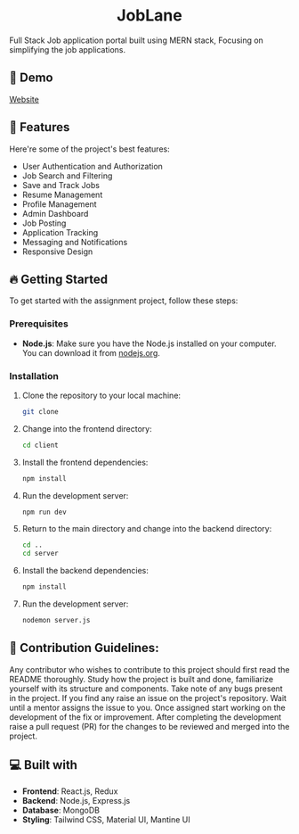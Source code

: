 <h1 align="center" id="title">JobLane</h1>

<p id="description">Full Stack Job application portal built using MERN stack, Focusing on simplifying the job applications.</p>

<h2>🚀 Demo</h2>

[Website](https://job-lane-git-master-manikumar363s-projects.vercel.app/)<br />

  
  
<h2>🧐 Features</h2>

Here're some of the project's best features:

*   User Authentication and Authorization
*   Job Search and Filtering
*   Save and Track Jobs
*   Resume Management
*   Profile Management
*   Admin Dashboard
*   Job Posting
*   Application Tracking
*   Messaging and Notifications
*   Responsive Design

<h2>🔥 Getting Started</h2>

To get started with the assignment project, follow these steps:

### Prerequisites

- **Node.js**: Make sure you have the Node.js installed on your computer. You can download it from [nodejs.org](https://nodejs.org).

### Installation

1. Clone the repository to your local machine:
    ```bash
    git clone  
    ```

2. Change into the frontend directory:
    ```bash
    cd client
    ```

3. Install the frontend dependencies:
    ```bash
    npm install
    ```

4. Run the development server:
    ```bash
    npm run dev
    ```

5. Return to the main directory and change into the backend directory:
    ```bash
    cd ..
    cd server
    ```

6. Install the backend dependencies:
    ```bash
    npm install
    ```

7. Run the development server:
    ```bash
    nodemon server.js
    ```



<h2>🍰 Contribution Guidelines:</h2>

Any contributor who wishes to contribute to this project should first read the README thoroughly. Study how the project is built and done, familiarize yourself with its structure and components. Take note of any bugs present in the project. If you find any raise an issue on the project's repository. Wait until a mentor assigns the issue to you. Once assigned start working on the development of the fix or improvement. After completing the development raise a pull request (PR) for the changes to be reviewed and merged into the project.

  
  
<h2>💻 Built with</h2>

- **Frontend**: React.js, Redux
- **Backend**: Node.js, Express.js
- **Database**: MongoDB 
- **Styling**: Tailwind CSS, Material UI, Mantine UI
